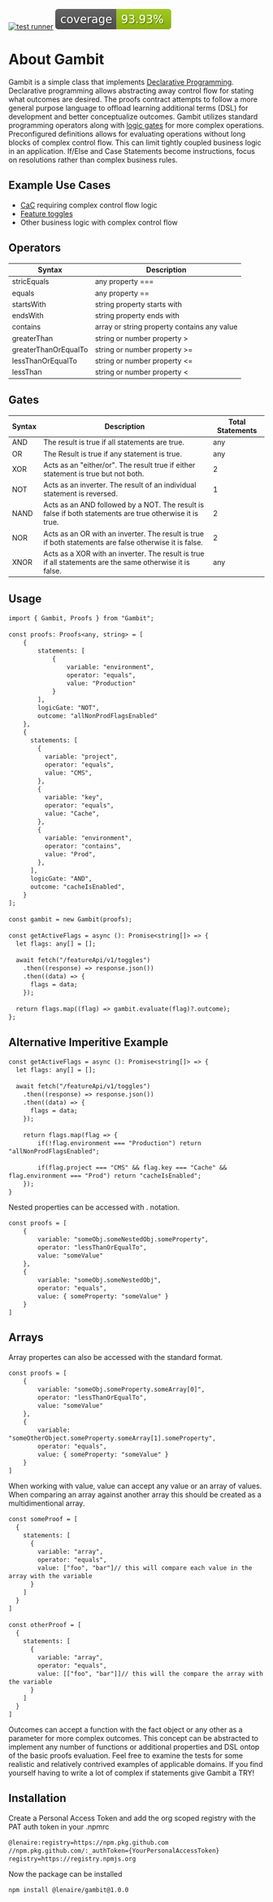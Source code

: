 [![test runner](https://github.com/lenaire/gambit/actions/workflows/test.yml/badge.svg)](https://github.com/lenaire/gambit/actions/workflows/test.yml) [![coverage report](https://github.com/lenaire/gambit/blob/gh-pages/badges.svg)](https://github.com/lenaire/gambit/actions/workflows/create-coverage-badges.yml)

# About Gambit
Gambit is a simple class that implements [Declarative Programming](https://en.wikipedia.org/wiki/Declarative_programming).  Declarative programming allows abstracting away control flow for stating what outcomes are desired.  The proofs contract attempts to follow a more general purpose language to offload learning additional terms (DSL) for development and better conceptualize outcomes.  Gambit utilizes standard programming operators along with [logic gates](https://www.techtarget.com/whatis/definition/logic-gate-AND-OR-XOR-NOT-NAND-NOR-and-XNOR?vgnextfmt=print#xor) for more complex operations.  Preconfigured definitions allows for evaluating operations without long blocks of complex control flow.  This can limit tightly coupled business logic in an application.  If/Else and Case Statements become instructions, focus on resolutions rather than complex business rules.

## Example Use Cases
*  [CaC](https://octopus.com/blog/config-as-code-what-is-it-how-is-it-beneficial#:~:text=Config%20as%20Code%20(CaC)%20separates,version%20control%20for%20your%20configuration.) requiring complex control flow logic
* [Feature toggles](https://medium.com/@wivvlenaire/javascript-a-use-case-for-declarative-programming-7c8092969438)
* Other business logic with complex control flow

## Operators
| Syntax | Description |
| ----------- | ----------- |
| stricEquals | any property === |
| equals | any property == |
| startsWith | string property starts with |
| endsWith | string property ends with |
| contains | array or string property contains any value |
| greaterThan | string or number property > |
| greaterThanOrEqualTo | string or number property >= |
| lessThanOrEqualTo | string or number property <= |
| lessThan | string or number property < |

## Gates
| Syntax | Description | Total Statements |
| ----------- | ----------- | ----------- |
| AND | The result is true if all statements are true. | any |
| OR | The Result is true if any statement is true. | any |
| XOR | Acts as an "either/or".  The result true if either statement is true but not both. | 2 |
| NOT | Acts as an inverter.  The result of an individual statement is reversed. | 1 |
| NAND | Acts as an AND followed by a NOT.  The result is false if both statements are true otherwise it is true. | 2 |
| NOR | Acts as an OR with an inverter.  The result is true if both statements are false otherwise it is false.  |2 |
| XNOR | Acts as a XOR with an inverter.  The result is true if all statements are the same otherwise it is false. | any |


## Usage
```
import { Gambit, Proofs } from "Gambit";

const proofs: Proofs<any, string> = [
    {
        statements: [
            {
                variable: "environment",
                operator: "equals",
                value: "Production"
            }
        ],
        logicGate: "NOT",
        outcome: "allNonProdFlagsEnabled"
    },
    {
      statements: [
        {
          variable: "project",
          operator: "equals",
          value: "CMS",
        },
        {
          variable: "key",
          operator: "equals",
          value: "Cache",
        },
        {
          variable: "environment",
          operator: "contains",
          value: "Prod",
        },
      ],
      logicGate: "AND",
      outcome: "cacheIsEnabled",
    }
];

const gambit = new Gambit(proofs);

const getActiveFlags = async (): Promise<string[]> => {  
  let flags: any[] = [];

  await fetch("/featureApi/v1/toggles")
    .then((response) => response.json())
    .then((data) => {
      flags = data;
    });

  return flags.map((flag) => gambit.evaluate(flag)?.outcome);
};
```

## Alternative Imperitive Example
```
const getActiveFlags = async (): Promise<string[]> => {  
  let flags: any[] = [];

  await fetch("/featureApi/v1/toggles")
    .then((response) => response.json())
    .then((data) => {
      flags = data;
    });

    return flags.map(flag => {
        if(!flag.environment === "Production") return "allNonProdFlagsEnabled";

        if(flag.project === "CMS" && flag.key === "Cache" && flag.environment === "Prod") return "cacheIsEnabled";
    });
}
```

Nested properties can be accessed with . notation.
```
const proofs = [
    {
        variable: "someObj.someNestedObj.someProperty",
        operator: "lessThanOrEqualTo",
        value: "someValue"
    },
    {
        variable: "someObj.someNestedObj",
        operator: "equals",
        value: { someProperty: "someValue" }
    }
]
```

## Arrays
Array propertes can also be accessed with the standard format.
```
const proofs = [
    {
        variable: "someObj.someProperty.someArray[0]",
        operator: "lessThanOrEqualTo",
        value: "someValue"
    },
    {
        variable: "someOtherObject.someProperty.someArray[1].someProperty",
        operator: "equals",
        value: { someProperty: "someValue" }
    }
]
```

When working with value, value can accept any value or an array of values.  When comparing an array against another array this should be created as a multidimentional array.

```
const someProof = [
  {
    statements: [
      {
        variable: "array",
        operator: "equals",
        value: ["foo", "bar"]// this will compare each value in the array with the variable
      }
    ]
  }
]

const otherProof = [
  {
    statements: [
      {
        variable: "array",
        operator: "equals",
        value: [["foo", "bar"]]// this will the compare the array with the variable
      }
    ]
  }
]
```

Outcomes can accept a function with the fact object or any other as a parameter for more complex outcomes.  This concept can be abstracted to implement any number of functions or additional properties and DSL ontop of the basic proofs evaluation.  Feel free to examine the tests for some realistic and relatively contrived examples of applicable domains.  If you find yourself having to write a lot of complex if statements give Gambit a TRY!

## Installation
Create a Personal Access Token and add the org scoped registry with the PAT auth token in your .npmrc
```
@lenaire:registry=https://npm.pkg.github.com
//npm.pkg.github.com/:_authToken={YourPersonalAccessToken}
registry=https://registry.npmjs.org
```
Now the package can be installed
```
npm install @lenaire/gambit@1.0.0
```


